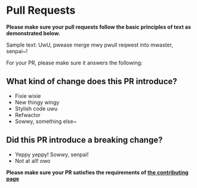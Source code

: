 # Pull Requests

__Please make sure your pull requests follow the basic principles of text as demonstrated below.__

Sample text: UwU, pwease merge mwy pwull reqwest into mwaster, senpai~!


For your PR, please make sure it answers the following:

## What kind of change does this PR introduce?
* Fixie wixie
* New thingy wingy
* Stylish code uwu
* Refwactor
* Sowwy, something else~

## Did this PR introduce a breaking change?
* Yeppy yeppy! Sowwy, senpai!
* Not at all! owo

__Please make sure your PR satisfies the requirements of [the contributing page](./CONTRIBUTING.md)__